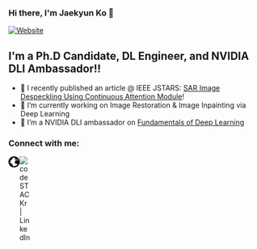 ### Hi there, I'm Jaekyun Ko 👋 

[![Website](https://img.shields.io/website?label=Parallel-Computing-Laboratory&style=for-the-badge&url=http://vortex.hanyang.ac.kr)](http://vortex.hanyang.ac.kr)

## I'm a Ph.D Candidate, DL Engineer, and NVIDIA DLI Ambassador!!

- 🔭 I recently published an article @ IEEE JSTARS: [SAR Image Despeckling Using Continuous Attention Module][paper]!
- 🌱 I’m currently working on Image Restoration & Image Inpainting via Deep Learning
- 👯 I’m a NVIDIA DLI ambassador on [Fundamentals of Deep Learning][DLI]

### Connect with me:

[<img align="left" alt="vortex.hanyang.ac.kr" width="22px" src="https://raw.githubusercontent.com/iconic/open-iconic/master/svg/globe.svg" />][website]
[<img align="left" alt="codeSTACKr | LinkedIn" width="22px" src="https://cdn.jsdelivr.net/npm/simple-icons@v3/icons/linkedin.svg" />][linkedin]

[website]: http://vortex.hanyang.ac.kr
[DLI]: https://courses.nvidia.com/certificates/5f3f76d8edd84970a790b8f884d442b3
[paper]: https://ieeexplore.ieee.org/document/9633208
[linkedin]: https://www.linkedin.com/in/jaekyun-ko/
